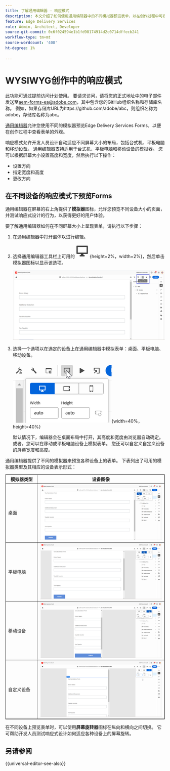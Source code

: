 ```yaml
---
title: 了解通用编辑器 — 响应模式
description: 本文介绍了如何使用通用编辑器中的不同模拟器预览表单，以在创作过程中可视化表单的外观。
feature: Edge Delivery Services
role: Admin, Architect, Developer
source-git-commit: 0c6f024594e1b1fd98174914d2c0714dffecb241
workflow-type: tm+mt
source-wordcount: '408'
ht-degree: 1%

---
```


# WYSIWYG创作中的响应模式

<span class="preview">此功能可通过提前访问计划使用。 要请求访问，请将您的正式地址中的电子邮件发送至<a href="mailto:aem-forms-ea@adobe.com">aem-forms-ea@adobe.com</a>，其中包含您的GitHub组织名称和存储库名称。 例如，如果存储库URL为https://github.com/adobe/abc，则组织名称为adobe，存储库名称为abc。</span>


[通用编辑器](/help/edge/docs/forms/universal-editor/overview-universal-editor-for-edge-delivery-services-for-forms.md)允许您使用不同的模拟器预览Edge Delivery Services Forms，以便在创作过程中查看表单的外观。

响应模式允许开发人员设计自动适应不同屏幕大小的布局，包括台式机、平板电脑和移动设备。 通用编辑器支持适用于台式机、平板电脑和移动设备的模拟器。 您可以根据屏幕大小设置高度和宽度，然后执行以下操作：

* 设置方向
* 指定宽度和高度
* 更改方向

## 在不同设备的响应模式下预览Forms

通用编辑器在屏幕的右上角提供了&#x200B;**模拟器**&#x200B;图标，允许您预览不同设备大小的页面，并测试响应式设计的行为，以获得更好的用户体验。

要了解通用编辑器如何在不同屏幕大小上呈现表单，请执行以下步骤：

1. 在通用编辑器中打开窗体以进行编辑。
1. 选择通用编辑器工具栏上可用的![模拟器图标](/help/edge/docs/forms/universal-editor/assets/emulator.png){height=2%，width=2%}，然后单击模拟器图标以显示该选项。

   ![响应模式](/help/edge/docs/forms/universal-editor/assets/universal-editor-emulator.png)

1. 选择一个选项以在选定的设备上在通用编辑器中模拟表单：桌面、平板电脑、移动设备。

   ![响应模式](/help/edge/docs/forms/universal-editor/assets/ue-responsivemode.png){width=40%，height=40%}

   默认情况下，编辑器会在桌面布局中打开，其高度和宽度由浏览器自动确定。 或者，您可以在移动或平板电脑设备上模拟表单。 您还可以自定义自定义设备的屏幕宽度和高度。

通用编辑器提供了不同的模拟器来预览各种设备上的表单。 下表列出了可用的模拟器类型及其相应的设备表示形式：

<table border="1" style="text-align:" left; border-collapse: collapse;">
    <tr>
        <th style="width: 20%">模拟器类型</th>
        <th style="width: 80%">设备图像</th>
    </tr>
    <tr>
        <td style="width: 20%">桌面</td>
        <td style="width: 80%"><img src="/help/edge/docs/forms/universal-editor/assets/universal-editor-desktop.png" alt="桌面模拟器" style="width: auto; height: auto"></td>
    </tr>
    <tr>
        <td style="width: 20%">平板电脑</td>
        <td style="width: 80%"><img src="/help/edge/docs/forms/universal-editor/assets/universal-editor-tab.png" alt="平板电脑模拟器" style="width: auto; height: auto"></td>
    </tr>
    <tr>
        <td style="width: 20%">移动设备</td>
        <td style="width: 80%"><img src="/help/edge/docs/forms/universal-editor/assets/universal-editor-mobile.png" alt="移动设备模拟器" style="width: auto; height: auto"></td>
    </tr>
    <tr>
        <td style="width: 20%">自定义设备</td>
        <td style="width: 80%"><img src="/help/edge/docs/forms/universal-editor/assets/universal-editor-custom.png" alt="自定义设备模拟器" style="width: auto; height: auto"></td>
    </tr>
</table>

在不同设备上预览表单时，可以使用&#x200B;**屏幕旋转器**&#x200B;图标在纵向和横向之间切换。 它可帮助开发人员测试响应式设计如何适应各种设备上的屏幕旋转。

## 另请参阅

{{universal-editor-see-also}}
